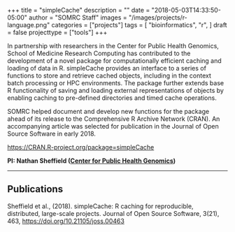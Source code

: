 +++
title = "simpleCache"
description = ""
date = "2018-05-03T14:33:50-05:00"
author = "SOMRC Staff"
images = "/images/projects/r-language.png"
categories = ["projects"]
tags = [
  "bioinformatics",
  "r",
]
draft = false
projecttype = ["tools"]
+++

In partnership with researchers in the Center for Public Health Genomics, School of Medicine Research Computing has contributed to the development of a novel package for computationally efficient caching and loading of data in R. simpleCache provides an interface to a series of functions to store and retrieve cached objects, including in the context batch processing or HPC environments. The package further extends base R functionality of saving and loading external representations of objects by enabling caching to pre-defined directories and timed cache operations.

SOMRC helped document and develop new functions for the package ahead of its release to the Comprehensive R Archive Network (CRAN). An accompanying article was selected for publication in the Journal of Open Source Software in early 2018.

<https://CRAN.R-project.org/package=simpleCache>

**PI: Nathan Sheffield ([Center for Public Health Genomics](https://med.virginia.edu/cphg/))**

---
## Publications

Sheffield et al., (2018). simpleCache: R caching for reproducible, distributed, large-scale projects. Journal of Open Source Software, 3(21), 463, https://doi.org/10.21105/joss.00463